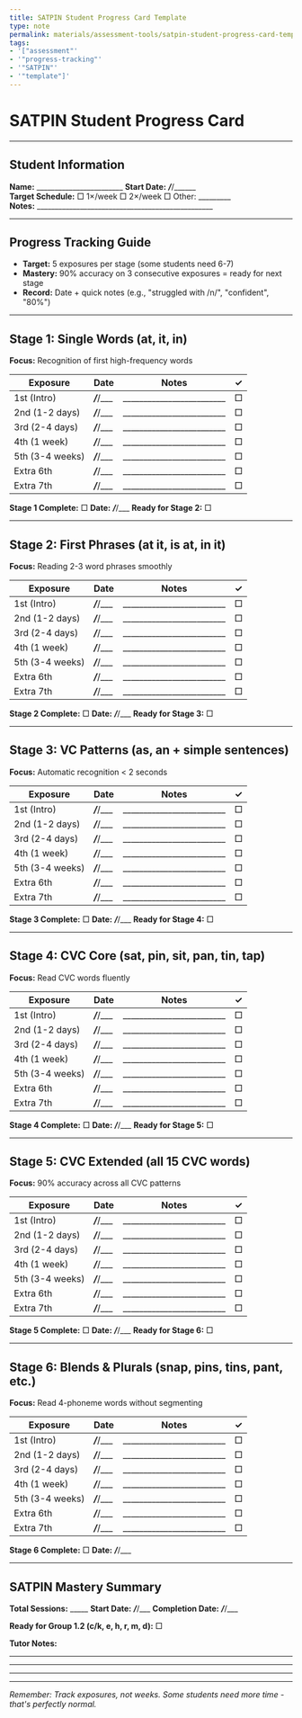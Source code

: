 ```yaml
---
title: SATPIN Student Progress Card Template
type: note
permalink: materials/assessment-tools/satpin-student-progress-card-template-1
tags:
- '["assessment"'
- '"progress-tracking"'
- '"SATPIN"'
- '"template"]'
---
```


# SATPIN Student Progress Card

---

## Student Information
**Name:** ________________________  **Start Date:** ___/___/______  
**Target Schedule:** □ 1×/week  □ 2×/week  □ Other: _________  
**Notes:** _________________________________________________

---

## Progress Tracking Guide
- **Target:** 5 exposures per stage (some students need 6-7)
- **Mastery:** 90% accuracy on 3 consecutive exposures = ready for next stage
- **Record:** Date + quick notes (e.g., "struggled with /n/", "confident", "80%")

---

## Stage 1: Single Words (at, it, in)
**Focus:** Recognition of first high-frequency words

| Exposure | Date | Notes | ✓ |
|----------|------|-------|---|
| 1st (Intro) | ___/___/___ | _________________________ | □ |
| 2nd (1-2 days) | ___/___/___ | _________________________ | □ |
| 3rd (2-4 days) | ___/___/___ | _________________________ | □ |
| 4th (1 week) | ___/___/___ | _________________________ | □ |
| 5th (3-4 weeks) | ___/___/___ | _________________________ | □ |
| Extra 6th | ___/___/___ | _________________________ | □ |
| Extra 7th | ___/___/___ | _________________________ | □ |

**Stage 1 Complete:** □  **Date:** ___/___/___  **Ready for Stage 2:** □

---

## Stage 2: First Phrases (at it, is at, in it)
**Focus:** Reading 2-3 word phrases smoothly

| Exposure | Date | Notes | ✓ |
|----------|------|-------|---|
| 1st (Intro) | ___/___/___ | _________________________ | □ |
| 2nd (1-2 days) | ___/___/___ | _________________________ | □ |
| 3rd (2-4 days) | ___/___/___ | _________________________ | □ |
| 4th (1 week) | ___/___/___ | _________________________ | □ |
| 5th (3-4 weeks) | ___/___/___ | _________________________ | □ |
| Extra 6th | ___/___/___ | _________________________ | □ |
| Extra 7th | ___/___/___ | _________________________ | □ |

**Stage 2 Complete:** □  **Date:** ___/___/___  **Ready for Stage 3:** □

---

## Stage 3: VC Patterns (as, an + simple sentences)
**Focus:** Automatic recognition < 2 seconds

| Exposure | Date | Notes | ✓ |
|----------|------|-------|---|
| 1st (Intro) | ___/___/___ | _________________________ | □ |
| 2nd (1-2 days) | ___/___/___ | _________________________ | □ |
| 3rd (2-4 days) | ___/___/___ | _________________________ | □ |
| 4th (1 week) | ___/___/___ | _________________________ | □ |
| 5th (3-4 weeks) | ___/___/___ | _________________________ | □ |
| Extra 6th | ___/___/___ | _________________________ | □ |
| Extra 7th | ___/___/___ | _________________________ | □ |

**Stage 3 Complete:** □  **Date:** ___/___/___  **Ready for Stage 4:** □

---

## Stage 4: CVC Core (sat, pin, sit, pan, tin, tap)
**Focus:** Read CVC words fluently

| Exposure | Date | Notes | ✓ |
|----------|------|-------|---|
| 1st (Intro) | ___/___/___ | _________________________ | □ |
| 2nd (1-2 days) | ___/___/___ | _________________________ | □ |
| 3rd (2-4 days) | ___/___/___ | _________________________ | □ |
| 4th (1 week) | ___/___/___ | _________________________ | □ |
| 5th (3-4 weeks) | ___/___/___ | _________________________ | □ |
| Extra 6th | ___/___/___ | _________________________ | □ |
| Extra 7th | ___/___/___ | _________________________ | □ |

**Stage 4 Complete:** □  **Date:** ___/___/___  **Ready for Stage 5:** □

---

## Stage 5: CVC Extended (all 15 CVC words)
**Focus:** 90% accuracy across all CVC patterns

| Exposure | Date | Notes | ✓ |
|----------|------|-------|---|
| 1st (Intro) | ___/___/___ | _________________________ | □ |
| 2nd (1-2 days) | ___/___/___ | _________________________ | □ |
| 3rd (2-4 days) | ___/___/___ | _________________________ | □ |
| 4th (1 week) | ___/___/___ | _________________________ | □ |
| 5th (3-4 weeks) | ___/___/___ | _________________________ | □ |
| Extra 6th | ___/___/___ | _________________________ | □ |
| Extra 7th | ___/___/___ | _________________________ | □ |

**Stage 5 Complete:** □  **Date:** ___/___/___  **Ready for Stage 6:** □

---

## Stage 6: Blends & Plurals (snap, pins, tins, pant, etc.)
**Focus:** Read 4-phoneme words without segmenting

| Exposure | Date | Notes | ✓ |
|----------|------|-------|---|
| 1st (Intro) | ___/___/___ | _________________________ | □ |
| 2nd (1-2 days) | ___/___/___ | _________________________ | □ |
| 3rd (2-4 days) | ___/___/___ | _________________________ | □ |
| 4th (1 week) | ___/___/___ | _________________________ | □ |
| 5th (3-4 weeks) | ___/___/___ | _________________________ | □ |
| Extra 6th | ___/___/___ | _________________________ | □ |
| Extra 7th | ___/___/___ | _________________________ | □ |

**Stage 6 Complete:** □  **Date:** ___/___/___  

---

## SATPIN Mastery Summary
**Total Sessions:** _____  **Start Date:** ___/___/___  **Completion Date:** ___/___/___

**Ready for Group 1.2 (c/k, e, h, r, m, d):** □

**Tutor Notes:**
_________________________________________________________________
_________________________________________________________________
_________________________________________________________________

---

*Remember: Track exposures, not weeks. Some students need more time - that's perfectly normal.*
